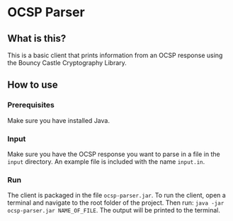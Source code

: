 # OCSP Parser
## What is this?
This is a basic client that prints information from an OCSP response using the Bouncy Castle Cryptography Library.

## How to use
### Prerequisites
Make sure you have installed Java.

### Input
Make sure you have the OCSP response you want to parse in a file in the `input` directory. An example file is included with the name `input.in`.

### Run
The client is packaged in the file `ocsp-parser.jar`. To run the client, open a terminal and navigate to the root folder of the project. Then run: `java -jar ocsp-parser.jar NAME_OF_FILE`. The output will be printed to the terminal.